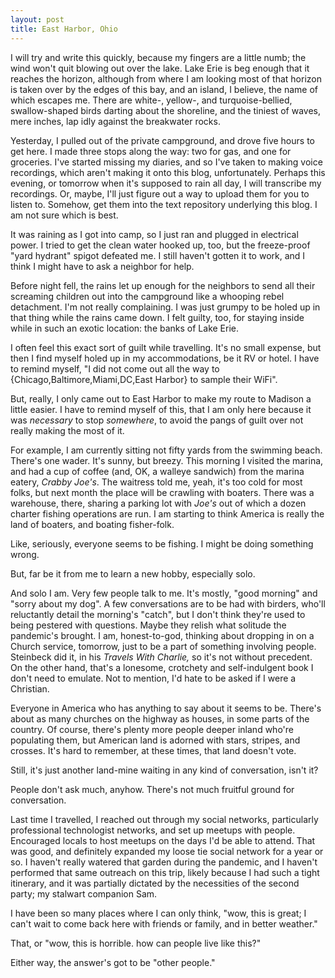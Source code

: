 ```yaml
---
layout: post
title: East Harbor, Ohio
---
```


I will try and write this quickly, because my fingers are a little numb; the wind won't quit blowing out over the lake. Lake Erie is beg enough that it reaches the horizon, although from where I am looking most of that horizon is taken over by the edges of this bay, and an island, I believe, the name of which escapes me.  There are white-, yellow-, and turquoise-bellied, swallow-shaped birds darting about the shoreline, and the tiniest of waves, mere inches, lap idly against the breakwater rocks.

Yesterday, I pulled out of the private campground, and drove five hours to get here. I made three stops along the way: two for gas, and one for groceries. I've started missing my diaries, and so I've taken to making voice recordings, which aren't making it onto this blog, unfortunately. Perhaps this evening, or tomorrow when it's supposed to rain all day, I will transcribe my recordings. Or, maybe, I'll just figure out a way to upload them for you to listen to. Somehow, get them into the text repository underlying this blog. I am not sure which is best.

It was raining as I got into camp, so I just ran and plugged in electrical power. I tried to get the clean water hooked up, too, but the freeze-proof "yard hydrant" spigot defeated me. I still haven't gotten it to work, and I think I might have to ask a neighbor for help.

Before night fell, the rains let up enough for the neighbors to send all their screaming children out into the campground like a whooping rebel detachment. I'm not really complaining. I was just grumpy to be holed up in that thing while the rains came down. I felt guilty, too, for staying inside while in such an exotic location: the banks of Lake Erie.

I often feel this exact sort of guilt while travelling. It's no small expense, but then I find myself holed up in my accommodations, be it RV or hotel. I have to remind myself, "I did not come out all the way to {Chicago,Baltimore,Miami,DC,East Harbor} to sample their WiFi".

But, really, I only came out to East Harbor to make my route to Madison a little easier. I have to remind myself of this, that I am only here because it was *necessary* to stop *somewhere*, to avoid the pangs of guilt over not really making the most of it.

For example, I am currently sitting not fifty yards from the swimming beach. There's one wader. It's sunny, but breezy. This morning I visited the marina, and had a cup of coffee (and, OK, a walleye sandwich) from the marina eatery, *Crabby Joe's*. The waitress told me, yeah, it's too cold for most folks, but next month the place will be crawling with boaters. There was a warehouse, there, sharing a parking lot with *Joe's* out of which a dozen charter fishing operations are run. I am starting to think America is really the land of boaters, and boating fisher-folk.

Like, seriously, everyone seems to be fishing. I might be doing something wrong.

But, far be it from me to learn a new hobby, especially solo.

And solo I am. Very few people talk to me. It's mostly, "good morning" and "sorry about my dog". A few conversations are to be had with birders, who'll reluctantly detail the morning's "catch", but I don't think they're used to being pestered with questions. Maybe they relish what solitude the pandemic's brought. I am, honest-to-god, thinking about dropping in on a Church service, tomorrow, just to be a part of something involving people. Steinbeck did it, in his *Travels With Charlie,* so it's not without precedent. On the other hand, that's a lonesome, crotchety and self-indulgent book I don't need to emulate. Not to mention, I'd hate to be asked if I were a Christian.

Everyone in America who has anything to say about it seems to be. There's about as many churches on the highway as houses, in some parts of the country. Of course, there's plenty more people deeper inland who're populating them, but American land is adorned with stars, stripes, and crosses. It's hard to remember, at these times, that land doesn't vote.

Still, it's just another land-mine waiting in any kind of conversation, isn't it?

People don't ask much, anyhow. There's not much fruitful ground for conversation.

Last time I travelled, I reached out through my social networks, particularly professional technologist networks, and set up meetups with people. Encouraged locals to host meetups on the days I'd be able to attend. That was good, and definitely expanded my loose tie social network for a year or so. I haven't really watered that garden during the pandemic, and I haven't performed that same outreach on this trip, likely because I had such a tight itinerary, and it was partially dictated by the necessities of the second party; my stalwart companion Sam.

I have been so many places where I can only think, "wow, this is great; I can't wait to come back here with friends or family, and in better weather."

That, or "wow, this is horrible. how can people live like this?"

Either way, the answer's got to be "other people."
